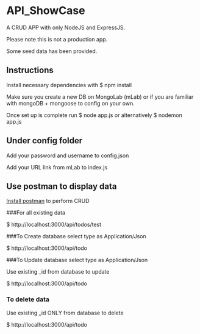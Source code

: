 # API_ShowCase

A CRUD APP with only NodeJS and ExpressJS. 

Please note this is not a production app.

Some seed data has been provided.

## Instructions

Install necessary dependencies with $ npm install

Make sure you create a new DB on MongoLab (mLab) or if you are familiar with mongoDB + mongoose to config on your own.

Once set up is complete run $ node app.js or alternatively $ nodemon app.js 

## Under config folder 

Add your password and username to config.json

Add your URL link from mLab to index.js

## Use postman to display data

<a href='https://www.getpostman.com/'>Install postman</a> to perform CRUD

###For all existing data 

$ http://localhost:3000/api/todos/test

###To Create database select type as Application/Json 

$ http://localhost:3000/api/todo

###To Update database select type as Application/Json 

Use existing _id from database to update

$ http://localhost:3000/api/todo

### To delete data

Use existing _id ONLY from database to delete

$ http://localhost:3000/api/todo
